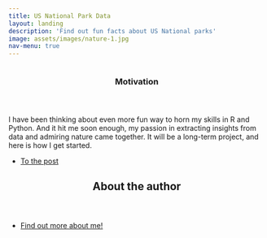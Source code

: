 ```yaml
---
title: US National Park Data
layout: landing
description: 'Find out fun facts about US National parks'
image: assets/images/nature-1.jpg
nav-menu: true
---
```


<!-- Main -->
<div id="main">

<!-- One
<section id="one">
	<div class="inner">
		<header class="major">
			<h2>Sed amet aliquam</h2>
		</header>
		<p>Nullam et orci eu lorem consequat tincidunt vivamus et sagittis magna sed nunc rhoncus condimentum sem. In efficitur ligula tate urna. Maecenas massa vel lacinia pellentesque lorem ipsum dolor. Nullam et orci eu lorem consequat tincidunt. Vivamus et sagittis libero. Nullam et orci eu lorem consequat tincidunt vivamus et sagittis magna sed nunc rhoncus condimentum sem. In efficitur ligula tate urna.</p>
	</div>
</section> -->

<!-- Two -->
<section id="two" class="spotlights">
	<section>
		<a href="generic.html" class="image">
			<img src="{% link assets/images/bigbend-1.jpg %}" alt="" data-position="center center" />
		</a>
		<div class="content">
			<div class="inner">
				<header class="major">
					<h3>Motivation</h3>
				</header>
				<p>I have been thinking about even more fun way to horn my skills in R and Python. And it hit me soon enough, my passion in extracting insights from data and admiring nature came together. It will be a long-term project, and here is how I get started.</p>
				<ul class="actions">
					<li><a href="2020-10-11-uspark-getstarted.html" class="button">To the post</a></li>
				</ul>
			</div>
		</div>
	</section>
	
	
</section>

<!-- Three -->
<section id="three">
	<div class="inner">
		<header class="major">
			<h2>About the author</h2>
		</header>
		<p> </p>
		<ul class="actions">
			<li><a href="01_about.html" class="button">Find out more about me!</a></li>
		</ul>
	</div>
</section>

